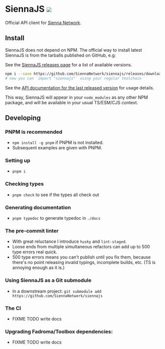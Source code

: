 # SiennaJS [![](https://img.shields.io/github/package-json/v/SiennaNetwork/siennajs?label=siennajs&style=flat-square)](https://github.com/SiennaNetwork/siennajs/releases)

Official API client for [Sienna Network](https://sienna.network/).

## Install

SiennaJS does not depend on NPM. The official way to install latest SiennaJS
is from the tarballs published on GitHub, e.g:

See the [SiennaJS releases page](https://github.com/SiennaNetwork/siennajs/releases)
for a list of available versions.

```sh
npm i --save https://github.com/SiennaNetwork/siennajs/releases/download/X.Y.Z/siennajs-X.Y.Z.tgz
# now you can `import "siennajs"` using your regular toolchain
```

See the [API documentation for the last released version](https://siennanetwork.github.io/siennajs/modules.html)
for usage details.

This way, SiennaJS will appear in your `node_modules` as any other NPM package,
and will be available in your usual TS/ESM/CJS context.

## Developing

### PNPM is recommended
 - `npm install -g pnpm` if PNPM is not installed.
 - Subsequent examples are given with PNPM.

### Setting up
 - `pnpm i`

### Checking types
 - `pnpm check` to see if the types all check out

### Generating documentation
 - `pnpm typedoc` to generate typedoc in `./docs`

### The pre-commit linter 
 - With great reluctance I introduce `husky` and `lint-staged`.
 - Loose ends from multiple simultaneous refactors can add up to 500 type errors real quick.
 - 500 type errors means you can't publish until you fix them, because there's no point
   releasing invalid typings, incomplete builds, etc. (TS is annoying enough as it is.)

### Using SiennaJS as a Git submodule
 - In a downstream project: `git submodule add https://github.com/SiennaNetwork/siennajs`

### The CI
 - FIXME TODO write docs

### Upgrading Fadroma/Toolbox dependencies:
 - FIXME TODO write docs
